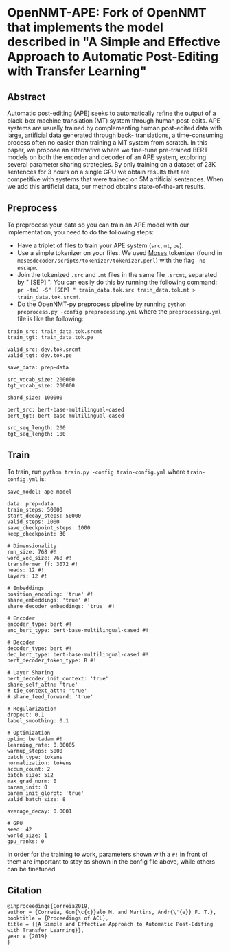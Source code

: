 # OpenNMT-APE: Fork of OpenNMT that implements the model described in "A Simple and Effective Approach to Automatic Post-Editing with Transfer Learning"


## Abstract

Automatic post-editing (APE) seeks to automatically refine the output
of a black-box machine translation (MT) system through human
post-edits. APE systems are usually trained by complementing human
post-edited data with large, artificial data generated through back-
translations, a time-consuming process often no easier than training
a MT system from scratch. In this paper, we propose an alternative
where we fine-tune pre-trained BERT models on both the encoder and
decoder of an APE system, exploring several parameter sharing
strategies. By only training on a dataset of 23K sentences for 3
hours on a single GPU we obtain results that are competitive with
systems that were trained on 5M artificial sentences. When we add
this artificial data, our method obtains state-of-the-art results.

## Preprocess

To preprocess your data so you can train an APE model with our implementation, you need to do the following steps:

- Have a triplet of files to train your APE system (`src`, `mt`, `pe`).
- Use a simple tokenizer on your files. We used [Moses](https://github.com/moses-smt/mosesdecoder) tokenizer (found in `mosesdecoder/scripts/tokenizer/tokenizer.perl`) with the flag `-no-escape`.
- Join the tokenized `.src` and `.mt` files in the same file `.srcmt`, separated by " \[SEP\] ". You can easily do this by running the following command: `pr -tmJ -S" [SEP] " train_data.tok.src train_data.tok.mt > train_data.tok.srcmt`.
- Do the OpenNMT-py preprocess pipeline by running `python preprocess.py -config preprocessing.yml` where the `preprocessing.yml` file is like the following:

```
train_src: train_data.tok.srcmt
train_tgt: train_data.tok.pe

valid_src: dev.tok.srcmt
valid_tgt: dev.tok.pe

save_data: prep-data

src_vocab_size: 200000
tgt_vocab_size: 200000

shard_size: 100000

bert_src: bert-base-multilingual-cased
bert_tgt: bert-base-multilingual-cased

src_seq_length: 200
tgt_seq_length: 100
```

## Train

To train, run `python train.py -config train-config.yml` where `train-config.yml` is:

```
save_model: ape-model

data: prep-data
train_steps: 50000
start_decay_steps: 50000
valid_steps: 1000
save_checkpoint_steps: 1000
keep_checkpoint: 30

# Dimensionality
rnn_size: 768 #!
word_vec_size: 768 #!
transformer_ff: 3072 #!
heads: 12 #!
layers: 12 #!

# Embeddings
position_encoding: 'true' #!
share_embeddings: 'true' #!
share_decoder_embeddings: 'true' #!

# Encoder
encoder_type: bert #!
enc_bert_type: bert-base-multilingual-cased #!

# Decoder
decoder_type: bert #!
dec_bert_type: bert-base-multilingual-cased #!
bert_decoder_token_type: B #!

# Layer Sharing
bert_decoder_init_context: 'true'
share_self_attn: 'true'
# tie_context_attn: 'true'
# share_feed_forward: 'true'

# Regularization
dropout: 0.1
label_smoothing: 0.1

# Optimization
optim: bertadam #!
learning_rate: 0.00005
warmup_steps: 5000
batch_type: tokens
normalization: tokens
accum_count: 2
batch_size: 512
max_grad_norm: 0
param_init: 0
param_init_glorot: 'true'
valid_batch_size: 8

average_decay: 0.0001

# GPU
seed: 42
world_size: 1
gpu_ranks: 0
```

In order for the training to work, parameters shown with a `#!` in front of them are important to stay as shown in the config file above, while others can be finetuned.

## Citation

```
@inproceedings{Correia2019,
author = {Correia, Gon{\c{c}}alo M. and Martins, Andr{\'{e}} F. T.},
booktitle = {Proceedings of ACL},
title = {{A Simple and Effective Approach to Automatic Post-Editing with Transfer Learning}},
year = {2019}
}
```
